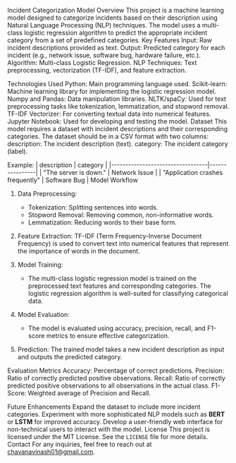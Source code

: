 Incident Categorization Model
Overview
This project is a machine learning model designed to categorize incidents based on their description using Natural Language Processing (NLP) techniques. The model uses a multi-class logistic regression algorithm to predict the appropriate incident category from a set of predefined categories.
Key Features
Input: Raw incident descriptions provided as text.
Output: Predicted category for each incident (e.g., network issue, software bug, hardware failure, etc.).
Algorithm: Multi-class Logistic Regression.
NLP Techniques: Text preprocessing, vectorization (TF-IDF), and feature extraction.

Technologies Used
Python: Main programming language used.
Scikit-learn: Machine learning library for implementing the logistic regression model.
Numpy and Pandas: Data manipulation libraries.
NLTK/spaCy: Used for text preprocessing tasks like tokenization, lemmatization, and stopword removal.
TF-IDF Vectorizer: For converting textual data into numerical features.
Jupyter Notebook: Used for developing and testing the model.
Dataset
This model requires a dataset with incident descriptions and their corresponding categories. The dataset should be in a CSV format with two columns:
description: The incident description (text).
category: The incident category (label).

Example:
| description                     | category       |
|----------------------------------|----------------|
| "The server is down."            | Network Issue  |
| "Application crashes frequently" | Software Bug   |
Model Workflow
1. Data Preprocessing:
    - Tokenization: Splitting sentences into words.
    - Stopword Removal: Removing common, non-informative words.
    - Lemmatization: Reducing words to their base form.
2. Feature Extraction: TF-IDF (Term Frequency-Inverse Document Frequency) is used to convert text into numerical features that represent the importance of words in the document.

3. Model Training:
    - The multi-class logistic regression model is trained on the preprocessed text features and corresponding categories. The logistic regression algorithm is well-suited for classifying categorical data.
4. Model Evaluation:
    - The model is evaluated using accuracy, precision, recall, and F1-score metrics to ensure effective categorization.
5. Prediction:
The trained model takes a new incident description as input and outputs the predicted category.
    
Evaluation Metrics
Accuracy: Percentage of correct predictions.
Precision: Ratio of correctly predicted positive observations.
Recall: Ratio of correctly predicted positive observations to all observations in the actual class.
F1-Score: Weighted average of Precision and Recall.

Future Enhancements
Expand the dataset to include more incident categories.
Experiment with more sophisticated NLP models such as **BERT** or **LSTM** for improved accuracy.
Develop a user-friendly web interface for non-technical users to interact with the model.
License
This project is licensed under the MIT License. See the `LICENSE` file for more details.
Contact
For any inquiries, feel free to reach out at chavanavinash01@gmail.com.
